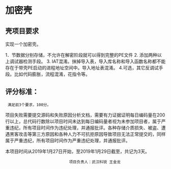 # 加密壳
## 壳项目要求
实现一个加密壳。

1．节数据分别存储，不允许在解密阶段就可以得到完整的PE文件
2. 添加两种以上调试器检测手段。
3. IAT混淆。抹掉导入表，导入库名称和导入函数名称都不能存在于带壳PE启动的进程地址空间中。导入地址表混淆。
4.可选，其它反调试手段。比如代码膨胀，流程混淆，花指令等。

## 评分标准：
     满足前3个要求，100分。
项目失败需要提交源码和失败原因分析文档，需要有力证据证明每日编码量在200行以上，总代码行数除以项目时间未达到每日编码量者视为未参加项目者，属于严重违纪，所有项目时间作为违纪处理，并通报批评。各种存储介质损失、被盗、遭遇黑客攻击等第三方原因和各种人力不可抗拒原因导致项目无法正常提交的，同样属于严重违纪，所有项目时间作为严重违纪处理，并通报批评。

本项目时间从2019年1月27日开始，至2019年1月29日截至，共记为3天。

								项目负责人：武汉科锐 王金龙